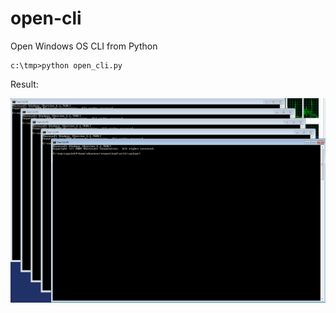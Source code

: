 # open-cli
Open Windows OS CLI from Python

```
c:\tmp>python open_cli.py
```

Result:

![Open CLI](https://github.com/pydemo/open-cli-window/blob/master/main-qimg-49d07351238e9c631ca1c82ed2ec537a.png?raw=true)
